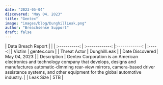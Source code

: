 ```yaml
---
date: "2023-05-04"
discovered: "May 04, 2023"
title: "Gentex"
image: "images/blog/DunghillLeak.png"
author: "Breachsense Support"
draft: false
---
```


| Data Breach Report           |              | 
| :-----------: | :-------------:     |:-------------:    | :-----:|
| Victim      | gentex.com      | 
| Threat Actor      | DunghillLeak      | 
| Date Discovered      | May 04, 2023      | 
| Description      | Gentex Corporation is an American electronics and technology company that develops, designs and manufactures automatic-dimming rear-view mirrors, camera-based driver assistance systems, and other equipment for the global automotive industry.      | 
| Leak Size      | 5TB      | 

